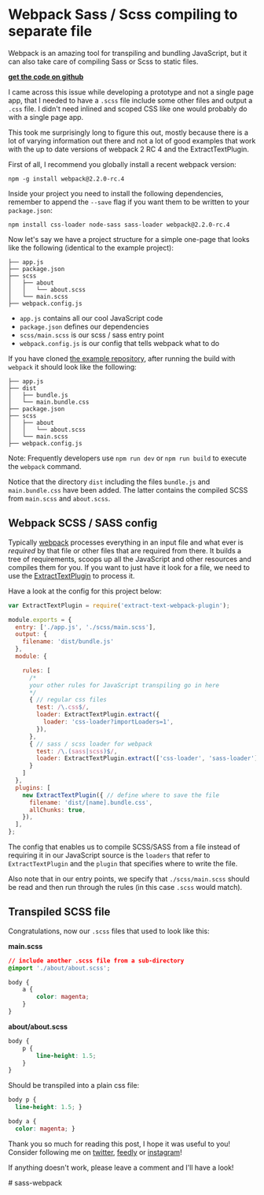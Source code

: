 # Webpack Sass / Scss compiling to separate file

Webpack is an amazing tool for transpiling and bundling JavaScript, but it can also take care of compiling Sass or Scss to static files.

[**get the code on github**](https://github.com/JonathanMH/webpack-scss-sass-file)

I came across this issue while developing a prototype and not a single page app, that I needed to have a `.scss` file include some other files and output a `.css` file. I didn't need inlined and scoped CSS like one would probably do with a single page app.

This took me surprisingly long to figure this out, mostly because there is a lot of varying information out there and not a lot of good examples that work with the up to date versions of webpack 2 RC 4 and the ExtractTextPlugin.

First of all, I recommend you globally install a recent webpack version:

```
npm -g install webpack@2.2.0-rc.4
```

Inside your project you need to install the following dependencies, remember to append the `--save` flag if you want them to be written to your `package.json`:

```
npm install css-loader node-sass sass-loader webpack@2.2.0-rc.4
```

Now let's say we have a project structure for a simple one-page that looks like the following (identical to the example project):

```
├── app.js
├── package.json
├── scss
│   ├── about
│   │   └── about.scss
│   └── main.scss
├── webpack.config.js
```

* `app.js` contains all our cool JavaScript code
* `package.json` defines our dependencies
* `scss/main.scss` is our scss / sass entry point
* `webpack.config.js` is our config that tells webpack what to do


If you have cloned [the example repository](https://github.com/JonathanMH/webpack-scss-sass-file), after running the build with `webpack` it should look like the following:

```
├── app.js
├── dist
│   ├── bundle.js
│   └── main.bundle.css
├── package.json
├── scss
│   ├── about
│   │   └── about.scss
│   └── main.scss
├── webpack.config.js
```

Note: Frequently developers use `npm run dev` or `npm run build` to execute the `webpack` command.

Notice that the directory `dist` including the files `bundle.js` and `main.bundle.css` have been added. The latter contains the compiled SCSS from `main.scss` and `about.scss`.

## Webpack SCSS / SASS config

Typically [webpack][] processes everything in an input file and what ever is *required* by that file or other files that are required from there. It builds a tree of requirements, scoops up all the JavaScript and other resources and compiles them for you. If you want to just have it look for a file, we need to use the [ExtractTextPlugin][] to process it.

Have a look at the config for this project below:

```javascript
var ExtractTextPlugin = require('extract-text-webpack-plugin');

module.exports = {
  entry: ['./app.js', './scss/main.scss'],
  output: {
    filename: 'dist/bundle.js'
  },
  module: {

    rules: [
      /*
      your other rules for JavaScript transpiling go in here
      */
      { // regular css files
        test: /\.css$/,
        loader: ExtractTextPlugin.extract({
          loader: 'css-loader?importLoaders=1',
        }),
      },
      { // sass / scss loader for webpack
        test: /\.(sass|scss)$/,
        loader: ExtractTextPlugin.extract(['css-loader', 'sass-loader'])
      }
    ]
  },
  plugins: [
    new ExtractTextPlugin({ // define where to save the file
      filename: 'dist/[name].bundle.css',
      allChunks: true,
    }),
  ],
};
```

The config that enables us to compile SCSS/SASS from a file instead of requiring it in our JavaScript source is the `loaders` that refer to `ExtractTextPlugin` and the `plugin` that specifies where to write the file.

Also note that in our entry points, we specify that `./scss/main.scss` should be read and then run through the rules (in this case `.scss` would match).

## Transpiled SCSS file

Congratulations, now our `.scss` files that used to look like this:

**main.scss**
```css
// include another .scss file from a sub-directory
@import './about/about.scss';

body {
    a {
        color: magenta;
    }
}
```

**about/about.scss**
```css
body {
    p {
        line-height: 1.5;
    }
}
```

Should be transpiled into a plain css file:

```css
body p {
  line-height: 1.5; }

body a {
  color: magenta; }
```

Thank you so much for reading this post, I hope it was useful to you! Consider following me on [twitter](https://twitter.com/JonathanMH_com), [feedly](http://cloud.feedly.com/#subscription%2Ffeed%2Fhttp%3A%2F%2Fjonathanmh.com%2Ffeed) or [instagram](https://www.instagram.com/gegenwind.dk/)!

If anything doesn't work, please leave a comment and I'll have a look!

[webpack]: https://webpack.js.org/
[ExtractTextPlugin]: https://github.com/webpack/extract-text-webpack-plugin
#   s a s s - w e b p a c k  
 